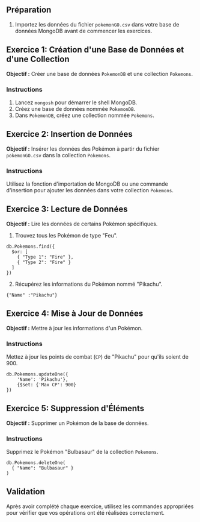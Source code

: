 ## Préparation

1. Importez les données du fichier `pokemonGO.csv` dans votre base de données MongoDB avant de commencer les exercices.

## Exercice 1: Création d'une Base de Données et d'une Collection

**Objectif :** Créer une base de données `PokemonDB` et une collection `Pokemons`.

### Instructions

1. Lancez `mongosh` pour démarrer le shell MongoDB.
2. Créez une base de données nommée `PokemonDB`.
3. Dans `PokemonDB`, créez une collection nommée `Pokemons`.

## Exercice 2: Insertion de Données

**Objectif :** Insérer les données des Pokémon à partir du fichier `pokemonGO.csv` dans la collection `Pokemons`.

### Instructions

Utilisez la fonction d'importation de MongoDB ou une commande d'insertion pour ajouter les données dans votre collection `Pokemons`.

## Exercice 3: Lecture de Données

**Objectif :** Lire les données de certains Pokémon spécifiques.

1. Trouvez tous les Pokémon de type "Feu".
```noSQL
db.Pokemons.find({
  $or: [
    { "Type 1": "Fire" },
    { "Type 2": "Fire" }
  ]
})
```

2. Récupérez les informations du Pokémon nommé "Pikachu".

```noSQL
{"Name" :"Pikachu"}
```
## Exercice 4: Mise à Jour de Données

**Objectif :** Mettre à jour les informations d'un Pokémon.

### Instructions

Mettez à jour les points de combat (`CP`) de "Pikachu" pour qu'ils soient de 900.

```noSQL
db.Pokemons.updateOne({
    'Name': 'Pikachu'},
    {$set: {'Max CP': 900}
})
```
## Exercice 5: Suppression d'Éléments

**Objectif :** Supprimer un Pokémon de la base de données.

### Instructions

Supprimez le Pokémon "Bulbasaur" de la collection `Pokemons`.

```noSQL
db.Pokemons.deleteOne(
  { "Name": "Bulbasaur" }
)
```

## Validation

Après avoir complété chaque exercice, utilisez les commandes appropriées pour vérifier que vos opérations ont été réalisées correctement.
